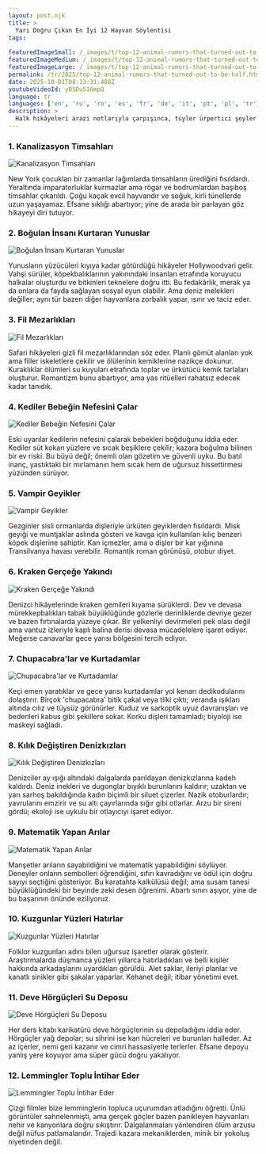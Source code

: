 ```yaml
---
layout: post.njk
title: >
  Yarı Doğru Çıkan En İyi 12 Hayvan Söylentisi
tags:
  
featuredImageSmall: /_images/t/top-12-animal-rumors-that-turned-out-to-be-half-cover-tr-small.webp
featuredImageMedium: /_images/t/top-12-animal-rumors-that-turned-out-to-be-half-cover-tr-medium.webp
featuredImageLarge: /_images/t/top-12-animal-rumors-that-turned-out-to-be-half-cover-tr-large.webp
permalink: /tr/2025/top-12-animal-rumors-that-turned-out-to-be-half.html
date: 2025-10-01T08:13:31.488Z
youtubeVideoId: yB5Du5I6mpQ
language: tr
languages: ['en', 'ru', 'ro', 'es', 'fr', 'de', 'it', 'pt', 'pl', 'tr']
description: >
  Halk hikâyeleri arazi notlarıyla çarpışınca, tüyler ürpertici şeyler ortaya çıkar. Bunlar bar dedikodusu gibi gelen ama biyologlar omuz silkerek "şey, kısmen doğru" dediği hikâyeler. Yarı efsane, yarı ölçülebilir, tamamı karşı konulmaz. Çelişkiler, ürpertiler ve birkaç 'dur, o kısım gerçek mi?' anı bekleyin.
---
```


### 1. Kanalizasyon Timsahları

![Kanalizasyon Timsahları](/_images/7/74872a1ca06989bcc1142a4ee2943051-medium.webp)

New York çocukları bir zamanlar lağımlarda timsahların ürediğini fısıldardı. Yeraltında imparatorluklar kurmazlar ama rögar ve bodrumlardan başıboş timsahlar çıkarıldı. Çoğu kaçak evcil hayvandır ve soğuk, kirli tünellerde uzun yaşayamaz. Efsane sıklığı abartıyor; yine de arada bir parlayan göz hikayeyi diri tutuyor.

### 2. Boğulan İnsanı Kurtaran Yunuslar

![Boğulan İnsanı Kurtaran Yunuslar](/_images/6/6253af58064cd989d06c74f27571e388-medium.webp)

Yunusların yüzücüleri kıyıya kadar götürdüğü hikâyeler Hollywoodvari gelir. Vahşi sürüler, köpekbalıklarının yakınındaki insanları etrafında koruyucu halkalar oluşturdu ve bitkinleri teknelere doğru itti. Bu fedakârlık, merak ya da onlara da fayda sağlayan sosyal oyun olabilir. Ama deniz melekleri değiller; aynı tür bazen diğer hayvanlara zorbalık yapar, ısırır ve taciz eder.

### 3. Fil Mezarlıkları

![Fil Mezarlıkları](/_images/e/e74607d5377623c129191d15d8514c77-medium.webp)

Safari hikâyeleri gizli fil mezarlıklarından söz eder. Planlı gömüt alanları yok ama filler iskeletlere çekilir ve ölülerinin kemiklerine nazikçe dokunur. Kuraklıklar ölümleri su kuyuları etrafında toplar ve ürkütücü kemik tarlaları oluşturur. Romantizm bunu abartıyor, ama yas ritüelleri rahatsız edecek kadar tanıdık.

### 4. Kediler Bebeğin Nefesini Çalar

![Kediler Bebeğin Nefesini Çalar](/_images/9/9404eee0fe6035387044be7e7901e3b0-medium.webp)

Eski uyarılar kedilerin nefesini çalarak bebekleri boğduğunu iddia eder. Kediler süt kokan yüzlere ve sıcak beşiklere çekilir; kazara boğulma bilinen bir ev riski. Bu büyü değil; önemli olan gözetim ve güvenli uyku. Bu batıl inanç, yastıktaki bir mırlamanın hem sıcak hem de uğursuz hissettirmesi yüzünden sürüyor.

### 5. Vampir Geyikler

![Vampir Geyikler](/_images/d/d1a8c3a7d675dcec81e97f748c3e3f52-medium.webp)

Gezginler sisli ormanlarda dişleriyle ürküten geyiklerden fısıldardı. Misk geyiği ve muntjaklar aslında gösteri ve kavga için kullanılan kılıç benzeri köpek dişlerine sahiptir. Kan içmezler, ama o dişler bir kar yığınına Transilvanya havası verebilir. Romantik roman görünüşü, otobur diyet.

### 6. Kraken Gerçeğe Yakındı

![Kraken Gerçeğe Yakındı](/_images/1/1a47c33b7a5ccee38df1074e0dbe7f54-medium.webp)

Denizci hikâyelerinde kraken gemileri kıyama sürüklerdi. Dev ve devasa mürekkepbalıkları tabak büyüklüğünde gözlerle derinliklerde devriye gezer ve bazen fırtınalarda yüzeye çıkar. Bir yelkenliyi devirmeleri pek olası değil ama vantuz izleriyle kaplı balina derisi devasa mücadelelere işaret ediyor. Meğerse canavarlar gece yarısı bölgesini tercih ediyor.

### 7. Chupacabra'lar ve Kurtadamlar

![Chupacabra'lar ve Kurtadamlar](/_images/e/ecc8e55011a34674ca0398073896e098-medium.webp)

Keçi emen yaratıklar ve gece yarısı kurtadamlar yol kenarı dedikodularını dolaştırır. Birçok 'chupacabra' bitik çakal veya tilki çıktı; veranda ışıkları altında cılız ve tüysüz görünürler. Kuduz ve sarkoptik uyuz davranışları ve bedenleri kabus gibi şekillere sokar. Korku dişleri tamamladı; biyoloji ise maskeyi sağladı.

### 8. Kılık Değiştiren Denizkızları

![Kılık Değiştiren Denizkızları](/_images/0/0ba0fe8cf50d756815e9df467dc60e67-medium.webp)

Denizciler ay ışığı altındaki dalgalarda parıldayan denizkızlarına kadeh kaldırdı. Deniz inekleri ve dugonglar bıyıklı burunlarını kaldırır; uzaktan ve yarı sarhoş bakıldığında kadın biçimli bir siluet çizerler. Nazik otoburlardır; yavrularını emzirir ve su altı çayırlarında sığır gibi otlarlar. Arzu bir sireni gördü; ekoloji ise uykulu bir otlayıcıyı işaret ediyor.

### 9. Matematik Yapan Arılar

![Matematik Yapan Arılar](/_images/c/c6d58d1a04495bafa7079b97dc11c662-medium.webp)

Manşetler arıların sayabildiğini ve matematik yapabildiğini söylüyor. Deneyler onların sembolleri öğrendiğini, sıfırı kavradığını ve ödül için doğru sayıyı seçtiğini gösteriyor. Bu karatahta kalkülüsü değil; ama susam tanesi büyüklüğündeki bir beyinde zeki desen öğrenimi. Abartı sınırı aşıyor, yine de bu başarının önünde eziliyoruz.

### 10. Kuzgunlar Yüzleri Hatırlar

![Kuzgunlar Yüzleri Hatırlar](/_images/3/3f5234220202b4fb52f9ccf450b9d596-medium.webp)

Folklor kuzgunları adını bilen uğursuz işaretler olarak gösterir. Araştırmalarda düşmanca yüzleri yıllarca hatırladıkları ve belli kişiler hakkında arkadaşlarını uyardıkları görüldü. Alet saklar, ileriyi planlar ve kanatlı sinikler gibi şakalar yaparlar. Kehanet değil; itibar yönetimi evet.

### 11. Deve Hörgüçleri Su Deposu

![Deve Hörgüçleri Su Deposu](/_images/b/b387433c9cebb9e40f5d42dc6355b1ed-medium.webp)

Her ders kitabı karikatürü deve hörgüçlerinin su depoladığını iddia eder. Hörgüçler yağ depolar; su sihrini ise kan hücreleri ve burunları halleder. Az az içerler, nemi geri kazanır ve cimri hassasiyetle terlerler. Efsane depoyu yanlış yere koyuyor ama süper gücü doğru yakalıyor.

### 12. Lemmingler Toplu İntihar Eder

![Lemmingler Toplu İntihar Eder](/_images/7/71b83c04a1090d8edf05ba196f4e834a-medium.webp)

Çizgi filmler bize lemminglerin topluca uçurumdan atladığını öğretti. Ünlü görüntüler sahnelenmişti, ama gerçek göçler bazen panikleyen hayvanları nehir ve kanyonlara doğru sıkıştırır. Dalgalanmaları yönlendiren ölüm arzusu değil nüfus patlamalarıdır. Trajedi kazara mekaniklerden, minik bir yokoluş niyetinden değil.

